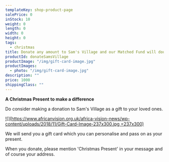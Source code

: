 ```yaml
---
templateKey: shop-product-page
salePrice: 0
inStock: 10
weight: 0
length: 0
width: 0
height: 0
tags:
  - christmas
title: Donate any amount to Sam's Village and our Matched Fund will double it!
productId: donateSamsVillage
productImage: "/img/gift-card-image.jpg"
productImages:
  - photo: "/img/gift-card-image.jpg"
description: ""
price: 1000
shippingClass: ""
---
```


**A Christmas Present to make a difference**

Do consider making a donation to Sam's Village as a gift to your loved ones.

[![](https://www.africanvision.org.uk/africa-vision-news/wp-content/uploads/2018/11/Gift-Card-Image-237x300.jpg =237x300)](https://www.africanvision.org.uk/africa-vision-news/wp-content/uploads/2018/11/Gift-Card-Image.jpg)

We will send you a gift card which you can personalise and pass on as your present.

When you donate, please mention 'Christmas Present' in your message and of course your address.
